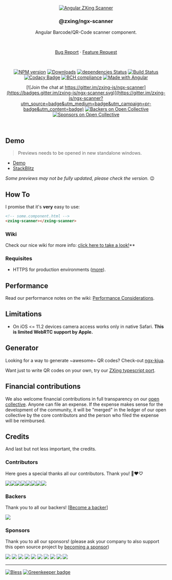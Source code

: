 <div align="center">

[![Angular ZXing Scanner](https://user-images.githubusercontent.com/3942006/39460928-a44b0f92-4cdd-11e8-849b-4d34db99113a.png)](https://github.com/zxing-js/library)

### @zxing/ngx-scanner

Angular Barcode/QR-Code scanner component.

<br>

[Bug Report](https://github.com/zxing-js/ngx-scanner/issues/new?template=Bug_report.md)
·
[Feature Request](https://github.com/zxing-js/ngx-scanner/issues/new?template=Feature_request.md&labels=feature)

<br>

[![NPM version](https://img.shields.io/npm/v/@zxing/ngx-scanner.svg?&label=npm)](https://www.npmjs.com/package/@zxing/ngx-scanner )
[![Downloads](https://img.shields.io/npm/dm/@zxing/ngx-scanner.svg)](https://npmjs.org/package/@zxing/ngx-scanner )
[![dependencies Status](https://david-dm.org/zxing-js/ngx-scanner/status.svg)](https://david-dm.org/zxing-js/ngx-scanner)
[![Build Status](https://travis-ci.com/zxing-js/ngx-scanner.svg?branch=master)](https://travis-ci.com/zxing-js/ngx-scanner)
[![Codacy Badge](https://api.codacy.com/project/badge/Grade/2a948ce56d16433fb4087f99ec17bd92)](https://www.codacy.com/app/zxing/ngx-scanner?utm_source=github.com&amp;utm_medium=referral&amp;utm_content=zxing-js/ngx-scanner&amp;utm_campaign=Badge_Grade)
[![BCH compliance](https://bettercodehub.com/edge/badge/zxing-js/ngx-scanner?branch=master)](https://bettercodehub.com/)
[![Made with Angular](https://img.shields.io/badge/Made%20with-Angular-E13137.svg)](https://angular.io)

[![Join the chat at https://gitter.im/zxing-js/ngx-scanner](https://badges.gitter.im/zxing-js/ngx-scanner.svg)](https://gitter.im/zxing-js/ngx-scanner?utm_source=badge&utm_medium=badge&utm_campaign=pr-badge&utm_content=badge)
[![Backers on Open Collective](https://opencollective.com/zxing-js/backers/badge.svg)](#backers) 
[![Sponsors on Open Collective](https://opencollective.com/zxing-js/sponsors/badge.svg)](#sponsors)

</div>

<br>

## Demo

> Previews needs to be opened in new standalone windows.

- [Demo](https://zxing-js.github.io/ngx-scanner/)
- [StackBlitz](https://zxing-ngx-scanner.stackblitz.io/)

_Some previews may not be fully updated, please check the version._ 😉

## How To

I promise that it's **very** easy to use:

```html
<!-- some.component.html -->
<zxing-scanner></zxing-scanner>
```

### Wiki

Check our nice wiki for more info: [click here to take a look!](https://github.com/zxing-js/ngx-scanner/wiki)**

### Requisites

 - HTTPS for production environments ([more](https://stackoverflow.com/a/34198101/4367683)).

## Performance

Read our performance notes on the wiki: [Performance Considerations](https://github.com/zxing-js/ngx-scanner/wiki/Performance-Considerations).


## Limitations

- On iOS <= 11.2 devices camera access works only in native Safari. **This is limited WebRTC support by Apple.**


## Generator

Looking for a way to generate ~awesome~ QR codes? Check-out [ngx-kjua](https://github.com/werthdavid/ngx-kjua).

Want just to write QR codes on your own, try our [ZXing typescript port](https://github.com/zxing-js/library).


## Financial contributions

 We also welcome financial contributions in full transparency on our [open collective](https://opencollective.com/zxing-js).
 Anyone can file an expense. If the expense makes sense for the development of the community, it will be "merged" in the ledger of our open collective by the core contributors and the person who filed the expense will be reimbursed.


## Credits

And last but not less important, the credits.


### Contributors

Here goes a special thanks all our contributors. Thank you! 🖤❤️♡

[![](https://sourcerer.io/fame/odahcam/zxing-js/ngx-scanner/images/0)](https://sourcerer.io/fame/odahcam/zxing-js/ngx-scanner/links/0)[![](https://sourcerer.io/fame/odahcam/zxing-js/ngx-scanner/images/1)](https://sourcerer.io/fame/odahcam/zxing-js/ngx-scanner/links/1)[![](https://sourcerer.io/fame/odahcam/zxing-js/ngx-scanner/images/2)](https://sourcerer.io/fame/odahcam/zxing-js/ngx-scanner/links/2)[![](https://sourcerer.io/fame/odahcam/zxing-js/ngx-scanner/images/3)](https://sourcerer.io/fame/odahcam/zxing-js/ngx-scanner/links/3)[![](https://sourcerer.io/fame/odahcam/zxing-js/ngx-scanner/images/4)](https://sourcerer.io/fame/odahcam/zxing-js/ngx-scanner/links/4)[![](https://sourcerer.io/fame/odahcam/zxing-js/ngx-scanner/images/5)](https://sourcerer.io/fame/odahcam/zxing-js/ngx-scanner/links/5)[![](https://sourcerer.io/fame/odahcam/zxing-js/ngx-scanner/images/6)](https://sourcerer.io/fame/odahcam/zxing-js/ngx-scanner/links/6)[![](https://sourcerer.io/fame/odahcam/zxing-js/ngx-scanner/images/7)](https://sourcerer.io/fame/odahcam/zxing-js/ngx-scanner/links/7)


 ### Backers

 Thank you to all our backers! [[Become a backer](https://opencollective.com/zxing-js#backer)]

 <a href="https://opencollective.com/zxing-js#backers" target="_blank"><img src="https://opencollective.com/zxing-js/backers.svg?width=890"></a>


 ### Sponsors

 Thank you to all our sponsors! (please ask your company to also support this open source project by [becoming a sponsor](https://opencollective.com/zxing-js#sponsor))

 <a href="https://opencollective.com/zxing-js/sponsor/0/website" target="_blank"><img src="https://opencollective.com/zxing-js/sponsor/0/avatar.svg"></a>
 <a href="https://opencollective.com/zxing-js/sponsor/1/website" target="_blank"><img src="https://opencollective.com/zxing-js/sponsor/1/avatar.svg"></a>
 <a href="https://opencollective.com/zxing-js/sponsor/2/website" target="_blank"><img src="https://opencollective.com/zxing-js/sponsor/2/avatar.svg"></a>
 <a href="https://opencollective.com/zxing-js/sponsor/3/website" target="_blank"><img src="https://opencollective.com/zxing-js/sponsor/3/avatar.svg"></a>
 <a href="https://opencollective.com/zxing-js/sponsor/4/website" target="_blank"><img src="https://opencollective.com/zxing-js/sponsor/4/avatar.svg"></a>
 <a href="https://opencollective.com/zxing-js/sponsor/5/website" target="_blank"><img src="https://opencollective.com/zxing-js/sponsor/5/avatar.svg"></a>
 <a href="https://opencollective.com/zxing-js/sponsor/6/website" target="_blank"><img src="https://opencollective.com/zxing-js/sponsor/6/avatar.svg"></a>
 <a href="https://opencollective.com/zxing-js/sponsor/7/website" target="_blank"><img src="https://opencollective.com/zxing-js/sponsor/7/avatar.svg"></a>
 <a href="https://opencollective.com/zxing-js/sponsor/8/website" target="_blank"><img src="https://opencollective.com/zxing-js/sponsor/8/avatar.svg"></a>
 <a href="https://opencollective.com/zxing-js/sponsor/9/website" target="_blank"><img src="https://opencollective.com/zxing-js/sponsor/9/avatar.svg"></a>

---

[![Bless](https://cdn.rawgit.com/LunaGao/BlessYourCodeTag/master/tags/alpaca.svg)](http://lunagao.github.io/BlessYourCodeTag/) [![Greenkeeper badge](https://badges.greenkeeper.io/zxing-js/ngx-scanner.svg)](https://greenkeeper.io/)
